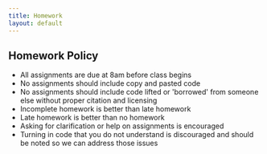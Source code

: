 ```yaml
---
title: Homework
layout: default
---
```


## Homework Policy

* All assignments are due at 8am before class begins
* No assignments should include copy and pasted code
* No assignments should include code lifted or 'borrowed' from someone else without proper citation and licensing
* Incomplete homework is better than late homework
* Late homework is better than no homework
* Asking for clarification or help on assignments is encouraged
* Turning in code that you do not understand is discouraged and should be noted so we can address those issues
